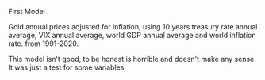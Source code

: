 First Model

Gold annual prices adjusted for inflation, using 10 years treasury rate annual average, VIX annual average, world GDP annual average and world inflation rate. from 1991-2020.

This model isn't good, to be honest is horrible and doesn't make any sense. It was just a test for some variables.
